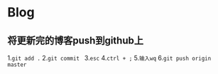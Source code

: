 # Blog
## 将更新完的博客push到github上
1.```git add .```
2.```git commit ```
3.```esc```
4.```ctrl + ;```
5.```输入wq```
6.```git push origin master```

